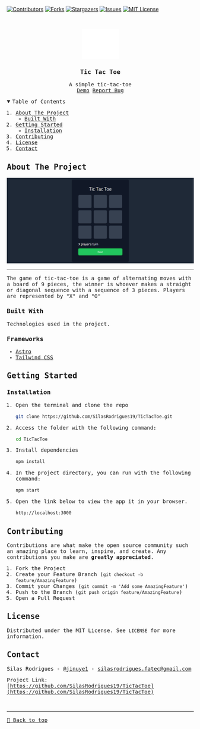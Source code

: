 [![Contributors][contributors-shield]][contributors-url]
[![Forks][forks-shield]][forks-url]
[![Stargazers][stars-shield]][stars-url]
[![Issues][issues-shield]][issues-url]
[![MIT License][license-shield]][license-url]

<!-- PROJECT LOGO -->
<br />
<samp>
<p align="center">
  <a href="https://github.com/SilasRodrigues19/TicTacToe">
    <img src="./public/favicon.svg" alt="Logo" width="100" height="80">
  </a>

  <h3 align="center">Tic Tac Toe</h3>

  <p align="center">
    A simple tic-tac-toe
    <br />
    <a href="https://markdown-live-preview.vercel.app/">Demo</a>
    <a href="https://github.com/SilasRodrigues19/TicTacToe/issues">Report Bug</a>
  </p>
</p>

<!-- TABLE OF CONTENTS -->
<details open="open">
  <summary>Table of Contents</summary>
  <ol>
    <li>
      <a href="#about-the-project">About The Project</a>
      <ul>
        <li><a href="#built-with">Built With</a></li>
      </ul>
    </li>
    <li>
      <a href="#getting-started">Getting Started</a>
      <ul>
        <li><a href="#installation">Installation</a></li>
      </ul>
    </li>
    <li><a href="#contributing">Contributing</a></li>
    <li><a href="#license">License</a></li>
    <li><a href="#contact">Contact</a></li>
  </ol>
</details>

<!-- ABOUT THE PROJECT -->

## About The Project

[![Preview][product-screenshot]](https://markdown-live-preview.vercel.app/)<hr>

The game of tic-tac-toe is a game of alternating moves with a board of 9 pieces, the winner is whoever makes a straight or diagonal sequence with a sequence of 3 pieces. Players are represented by "X" and "O"


### Built With

Technologies used in the project.

### Frameworks

- [Astro](https://astro.build/)
- [Tailwind CSS](https://tailwindcss.com)

<!-- GETTING STARTED -->

## Getting Started

### Installation

1. Open the terminal and clone the repo
   ```sh
   git clone https://github.com/SilasRodrigues19/TicTacToe.git
   ```
2. Access the folder with the following command: 
    ```sh
    cd TicTacToe
    ```

3. Install dependencies
   ```sh
   npm install
   ```
4. In the project directory, you can run with the following command:
   ```sh
   npm start
   ```
5. Open the link below to view the app it in your browser.
   ```sh
   http://localhost:3000
   ```

<!-- CONTRIBUTING -->

## Contributing

Contributions are what make the open source community such an amazing place to learn, inspire, and create. Any contributions you make are **greatly appreciated**.

1. Fork the Project
2. Create your Feature Branch (`git checkout -b feature/AmazingFeature`)
3. Commit your Changes (`git commit -m 'Add some AmazingFeature'`)
4. Push to the Branch (`git push origin feature/AmazingFeature`)
5. Open a Pull Request

<!-- LICENSE -->

## License

Distributed under the MIT License. See `LICENSE` for more information.

<!-- CONTACT -->

## Contact

Silas Rodrigues - [@jinuye1](https://twitter.com/jinuye1) - silasrodrigues.fatec@gmail.com

Project Link: [https://github.com/SilasRodrigues19/TicTacToe](https://github.com/SilasRodrigues19/TicTacToe) <br>

<!-- MARKDOWN LINKS & IMAGES -->
<!-- https://www.markdownguide.org/basic-syntax/#reference-style-links -->

[contributors-shield]: https://img.shields.io/github/contributors/SilasRodrigues19/TicTacToe.svg?style=for-the-badge
[contributors-url]: https://github.com/SilasRodrigues19/TicTacToe/graphs/contributors
[forks-shield]: https://img.shields.io/github/forks/SilasRodrigues19/TicTacToe.svg?style=for-the-badge
[forks-url]: https://github.com/SilasRodrigues19/TicTacToe/network/members
[stars-shield]: https://img.shields.io/github/stars/SilasRodrigues19/TicTacToe.svg?style=for-the-badge
[stars-url]: https://github.com/SilasRodrigues19/TicTacToe/stargazers
[issues-shield]: https://img.shields.io/github/issues/SilasRodrigues19/TicTacToe.svg?style=for-the-badge
[issues-url]: https://github.com/SilasRodrigues19/TicTacToe/issues
[license-shield]: https://img.shields.io/github/license/SilasRodrigues19/TicTacToe.svg?style=for-the-badge
[license-url]: https://github.com/SilasRodrigues19/TicTacToe/blob/master/LICENSE
[license-url]: https://github.com/SilasRodrigues19/TicTacToe/blob/master/LICENSE.txt
[product-screenshot]: ./public/screenshots/preview.png

<br><hr>
[🔼 Back to top](#Tic-Tac-Toe)